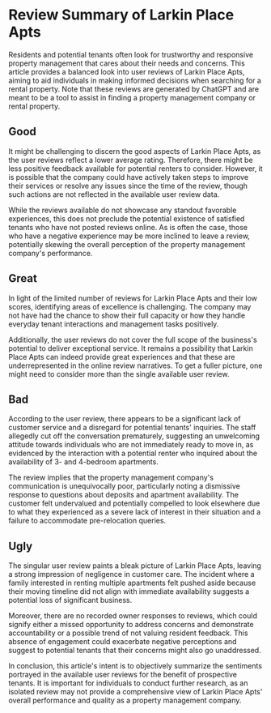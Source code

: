 # Review Summary of Larkin Place Apts

Residents and potential tenants often look for trustworthy and responsive property management that cares about their needs and concerns. This article provides a balanced look into user reviews of Larkin Place Apts, aiming to aid individuals in making informed decisions when searching for a rental property. Note that these reviews are generated by ChatGPT and are meant to be a tool to assist in finding a property management company or rental property.

## Good
It might be challenging to discern the good aspects of Larkin Place Apts, as the user reviews reflect a lower average rating. Therefore, there might be less positive feedback available for potential renters to consider. However, it is possible that the company could have actively taken steps to improve their services or resolve any issues since the time of the review, though such actions are not reflected in the available user review data.

While the reviews available do not showcase any standout favorable experiences, this does not preclude the potential existence of satisfied tenants who have not posted reviews online. As is often the case, those who have a negative experience may be more inclined to leave a review, potentially skewing the overall perception of the property management company's performance.

## Great
In light of the limited number of reviews for Larkin Place Apts and their low scores, identifying areas of excellence is challenging. The company may not have had the chance to show their full capacity or how they handle everyday tenant interactions and management tasks positively. 

Additionally, the user reviews do not cover the full scope of the business's potential to deliver exceptional service. It remains a possibility that Larkin Place Apts can indeed provide great experiences and that these are underrepresented in the online review narratives. To get a fuller picture, one might need to consider more than the single available user review.

## Bad
According to the user review, there appears to be a significant lack of customer service and a disregard for potential tenants' inquiries. The staff allegedly cut off the conversation prematurely, suggesting an unwelcoming attitude towards individuals who are not immediately ready to move in, as evidenced by the interaction with a potential renter who inquired about the availability of 3- and 4-bedroom apartments.

The review implies that the property management company's communication is unequivocally poor, particularly noting a dismissive response to questions about deposits and apartment availability. The customer felt undervalued and potentially compelled to look elsewhere due to what they experienced as a severe lack of interest in their situation and a failure to accommodate pre-relocation queries.

## Ugly
The singular user review paints a bleak picture of Larkin Place Apts, leaving a strong impression of negligence in customer care. The incident where a family interested in renting multiple apartments felt pushed aside because their moving timeline did not align with immediate availability suggests a potential loss of significant business.

Moreover, there are no recorded owner responses to reviews, which could signify either a missed opportunity to address concerns and demonstrate accountability or a possible trend of not valuing resident feedback. This absence of engagement could exacerbate negative perceptions and suggest to potential tenants that their concerns might also go unaddressed.

In conclusion, this article's intent is to objectively summarize the sentiments portrayed in the available user reviews for the benefit of prospective tenants. It is important for individuals to conduct further research, as an isolated review may not provide a comprehensive view of Larkin Place Apts' overall performance and quality as a property management company.